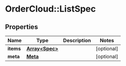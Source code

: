 # OrderCloud::ListSpec

## Properties
Name | Type | Description | Notes
------------ | ------------- | ------------- | -------------
**items** | [**Array&lt;Spec&gt;**](Spec.md) |  | [optional] 
**meta** | [**Meta**](Meta.md) |  | [optional] 


